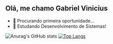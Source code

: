 ## Olá, me chamo Gabriel Vinicius

- 🔭 Procurando primeira oportunidade...
- 🌱 Estudando Desenvolvimento de Sistemas!

![Anurag's GitHub stats](https://github-readme-stats.vercel.app/api?username=GabrielGVCB&show_icons=true&theme=holi)
[![Top Langs](https://github-readme-stats.vercel.app/api/top-langs/?username=GabrielGVCB&layout=compact&theme=holi)](https://github.com/GabrielGVCB/github-readme-stats)
